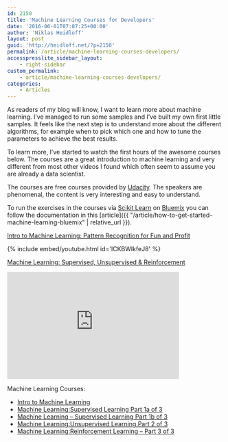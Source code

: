```yaml
---
id: 2150
title: 'Machine Learning Courses for Developers'
date: '2016-06-01T07:07:25+00:00'
author: 'Niklas Heidloff'
layout: post
guid: 'http://heidloff.net/?p=2150'
permalink: /article/machine-learning-courses-developers/
accesspresslite_sidebar_layout:
    - right-sidebar
custom_permalink:
    - article/machine-learning-courses-developers/
categories:
    - Articles
---
```


As readers of my blog will know, I want to learn more about machine learning. I’ve managed to run some samples and I’ve built my own first little samples. It feels like the next step is to understand more about the different algorithms, for example when to pick which one and how to tune the parameters to achieve the best results.

To learn more, I’ve started to watch the first hours of the awesome courses below. The courses are a great introduction to machine learning and very different from most other videos I found which often seem to assume you are already a data scientist.

The courses are free courses provided by [Udacity](https://www.udacity.com). The speakers are phenomenal, the content is very interesting and easy to understand.

To run the exercises in the courses via [Scikit Learn](http://scikit-learn.org/) on [Bluemix](https://bluemix.net) you can follow the documentation in this [article]({{ "/article/how-to-get-started-machine-learning-bluemix" | relative_url }}).

[Intro to Machine Learning: Pattern Recognition for Fun and Profit](https://www.udacity.com/course/intro-to-machine-learning--ud120)

{% include embed/youtube.html id='ICKBWIkfeJ8' %}

[Machine Learning: Supervised, Unsupervised &amp; Reinforcement](https://www.udacity.com/course/machine-learning--ud262)

<iframe allowfullscreen="" frameborder="0" height="250" src="https://www.youtube.com/embed/videoseries?list=PLAwxTw4SYaPl0N6-e1GvyLp5-MUMUjOKo" width="400"></iframe>

Machine Learning Courses:

- [Intro to Machine Learning](https://www.youtube.com/watch?v=ICKBWIkfeJ8&list=PLAwxTw4SYaPkQXg8TkVdIvYv4HfLG7SiH)
- [Machine Learning:Supervised Learning Part 1a of 3](https://www.youtube.com/playlist?list=PLAwxTw4SYaPl0N6-e1GvyLp5-MUMUjOKo)
- [Machine Learning – Supervised Learning Part 1b of 3](https://www.youtube.com/playlist?list=PLAwxTw4SYaPlkESDcHD-0oqVx5sAIgz7O)
- [Machine Learning:Unsupervised Learning Part 2 of 3](https://www.youtube.com/playlist?list=PLAwxTw4SYaPmaHhu-Lz3mhLSj-YH-JnG7)
- [Machine Learning:Reinforcement Learning – Part 3 of 3](https://www.youtube.com/playlist?list=PLAwxTw4SYaPnidDwo9e2c7ixIsu_pdSNp)